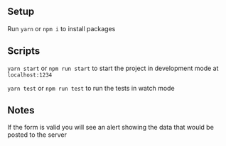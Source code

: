 ## Setup

Run `yarn` or `npm i` to install packages

## Scripts

`yarn start` or `npm run start` to start the project in development mode at `localhost:1234`

`yarn test` or `npm run test` to run the tests in watch mode

## Notes

If the form is valid you will see an alert showing the data that would be posted to the server

